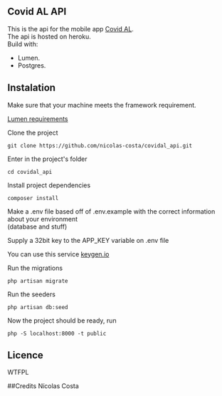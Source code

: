 ## Covid AL API

This is the api for the mobile app [Covid AL](https://github.com/nicolas-costa/covidal_app).    
The api is hosted on heroku.    
Build with:

* Lumen.
* Postgres.

## Instalation

Make sure that your machine meets the framework requirement.

[Lumen requirements](https://lumen.laravel.com/docs/7.x#server-requirements)

Clone the project

```
git clone https://github.com/nicolas-costa/covidal_api.git
```

Enter in the project's folder

```
cd covidal_api
```

Install project dependencies
```
composer install
```

Make a .env file based off of .env.example with the correct information about your environment    
(database and stuff)

Supply a 32bit key to the APP_KEY variable on .env file

You can use this service [keygen.io](https://keygen.io/)
 
Run the migrations

```
php artisan migrate
```

Run the seeders
```
php artisan db:seed
```
Now the project should be ready, run

```
php -S localhost:8000 -t public
```

## Licence
WTFPL

##Credits
Nícolas Costa



